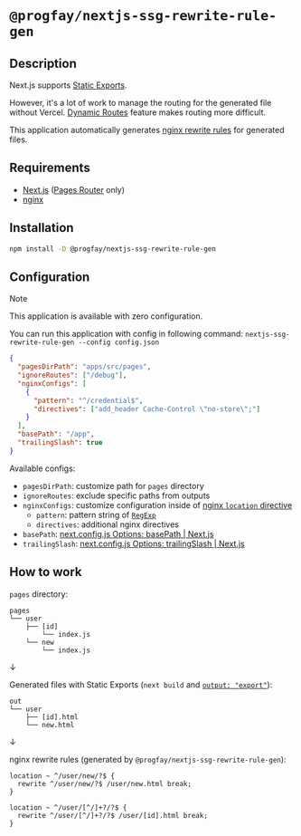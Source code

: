 # `@progfay/nextjs-ssg-rewrite-rule-gen`

## Description

Next.js supports [Static Exports](https://nextjs.org/docs/pages/building-your-application/deploying/static-exports).

However, it's a lot of work to manage the routing for the generated file without Vercel.
[Dynamic Routes](https://nextjs.org/docs/pages/building-your-application/routing/dynamic-routes) feature makes routing more difficult.

This application automatically generates [nginx rewrite rules](https://www.nginx.com/blog/creating-nginx-rewrite-rules/) for generated files.

## Requirements

- [Next.js](https://github.com/vercel/next.js) ([Pages Router](https://nextjs.org/docs/pages) only)
- [nginx](https://github.com/nginx/nginx)

## Installation

```bash
npm install -D @progfay/nextjs-ssg-rewrite-rule-gen
```

## Configuration

> [!NOTE]
> This application is available with zero configuration.

You can run this application with config in following command: `nextjs-ssg-rewrite-rule-gen --config config.json`

```json
{
  "pagesDirPath": "apps/src/pages",
  "ignoreRoutes": ["/debug"],
  "nginxConfigs": [
    {
      "pattern": "^/credential$",
      "directives": ["add_header Cache-Control \"no-store\";"]
    }
  ],
  "basePath": "/app",
  "trailingSlash": true
}
```

Available configs:

- `pagesDirPath`: customize path for `pages` directory
- `ignoreRoutes`: exclude specific paths from outputs
- `nginxConfigs`: customize configuration inside of [nginx `location` directive](https://nginx.org/en/docs/http/ngx_http_core_module.html#location)
  - `pattern`: pattern string of [`RegExp`](https://developer.mozilla.org/en-US/docs/Web/JavaScript/Reference/Global_Objects/RegExp/RegExp#pattern)
  - `directives`: additional nginx directives
- `basePath`: [next.config.js Options: basePath | Next.js](https://nextjs.org/docs/app/api-reference/next-config-js/basePath)
- `trailingSlash`: [next.config.js Options: trailingSlash | Next.js](https://nextjs.org/docs/app/api-reference/next-config-js/trailingSlash)

## How to work

`pages` directory:

```tree
pages
└── user
    ├── [id]
        └── index.js
    └── new
        └── index.js
```

↓

Generated files with Static Exports (`next build` and [`output: "export"`](https://nextjs.org/docs/pages/building-your-application/deploying/static-exports#configuration)):

```tree
out
└── user
    ├── [id].html
    └── new.html
```

↓

nginx rewrite rules (generated by `@progfay/nextjs-ssg-rewrite-rule-gen`):

```nginx
location ~ ^/user/new/?$ {
  rewrite ^/user/new/?$ /user/new.html break;
}

location ~ ^/user/[^/]+?/?$ {
  rewrite ^/user/[^/]+?/?$ /user/[id].html break;
}
```
